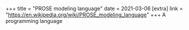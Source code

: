 +++
title = "PROSE modeling language"
date = 2021-03-06
[extra]
link = "https://en.wikipedia.org/wiki/PROSE_modeling_language"
+++
A programming language

